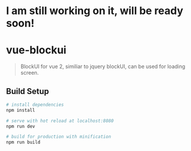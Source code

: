 # I am still working on it, will be ready soon!

# vue-blockui

> BlockUI for vue 2, similiar to jquery blockUI, can be used for loading screen.

## Build Setup

``` bash
# install dependencies
npm install

# serve with hot reload at localhost:8080
npm run dev

# build for production with minification
npm run build
```
